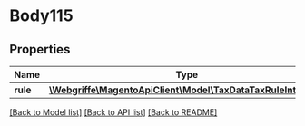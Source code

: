 # Body115

## Properties
Name | Type | Description | Notes
------------ | ------------- | ------------- | -------------
**rule** | [**\Webgriffe\MagentoApiClient\Model\TaxDataTaxRuleInterface**](TaxDataTaxRuleInterface.md) |  | 

[[Back to Model list]](../README.md#documentation-for-models) [[Back to API list]](../README.md#documentation-for-api-endpoints) [[Back to README]](../README.md)


